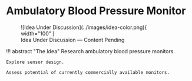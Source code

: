# Ambulatory Blood Pressure Monitor

<figure markdown="span">
    ![Idea Under Discussion](../images/idea-color.png){ width="100" } 
    <figcaption>Idea Under Discussion &mdash; Content Pending</figcaption>
</figure>

!!! abstract "The Idea"
    Research ambulatory blood pressure monitors.

    Explore sensor design.

    Assess potential of currently commercially available monitors.